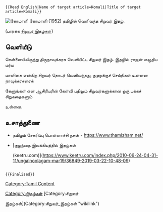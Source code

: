 ```{=mediawiki}
{{Read English|Name of target article=Komali|Title of target article=Komali}}
```
![கோமாளி](Komali.jpg "கோமாளி") கோமாளி (1952) தமிழில் வெளிவந்த சிறுவர் இதழ்.
(பார்க்க [சிறுவர் இதழ்கள்](சிறுவர்_இதழ்கள் "wikilink"))

## வெளியீடு

சென்னையிலிருந்து திருநாவுக்கரசு வெளியிட்ட சிறுவர் இதழ். இதழில் ராஜன் எழுதிய மர்ம
மாளிகை என்கிற சிறுவர் தொடர் வெளிவந்தது, துணுக்குச் செய்திகள் உள்ளன நாவுக்கரசரைக்
கேளுங்கள் என ஆசிரியரின் கேள்வி பதிலும் சிறுவர்களுக்கான ஒரு பக்கச் சிறுகதைகளும்
உள்ளன.

## உசாத்துணை

-   தமிழம் சேகரிப்பு பொள்ளாச்சி நசன் - <https://www.thamizham.net/>
-   [குழந்தை இலக்கியத்தில் இதழ்கள்
    (keetru.com)](https://www.keetru.com/index.php/2010-06-24-04-31-11/ungalnoolagam-mar19/36849-2019-03-22-10-48-09)

```{=mediawiki}
{{Finalised}}
```
[Category:Tamil Content](Category:Tamil_Content "wikilink")
[Category:இதழ்கள்](Category:இதழ்கள் "wikilink") [Category:சிறுவர்
இதழ்கள்](Category:சிறுவர்_இதழ்கள் "wikilink")
